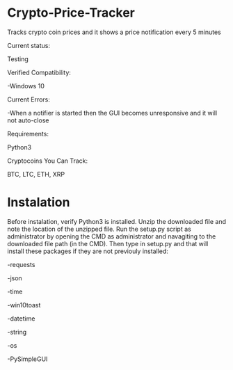 # Crypto-Price-Tracker
Tracks crypto coin prices and it shows a price notification every 5 minutes

Current status:

Testing


Verified Compatibility:

-Windows 10


Current Errors:

-When a notifier is started then the GUI becomes unresponsive and it will not auto-close


Requirements:

Python3


Cryptocoins You Can Track:

BTC, LTC, ETH, XRP

# Instalation

Before instalation, verify Python3 is installed. Unzip the downloaded file and note the location of the unzipped file. Run the setup.py script as administrator by opening the CMD as administrator and navagiting to the downloaded file path (in the CMD). Then type in setup.py and that will install these packages if they are not previouly installed:

-requests

-json

-time

-win10toast

-datetime

-string

-os

-PySimpleGUI
